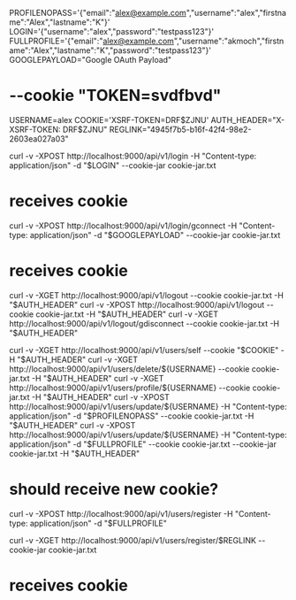 
PROFILENOPASS='{"email":"alex@example.com","username":"alex","firstname":"Alex","lastname":"K"}'
LOGIN='{"username":"alex","password":"testpass123"}'
FULLPROFILE='{"email":"alex@example.com","username":"akmoch","firstname":"Alex","lastname":"K","password":"testpass123"}'
GOOGLEPAYLOAD="Google OAuth Payload"

# --cookie "TOKEN=svdfbvd"
USERNAME=alex
COOKIE='XSRF-TOKEN=DRF$ZJNU'
AUTH_HEADER="X-XSRF-TOKEN: DRF$ZJNU"
REGLINK="4945f7b5-b16f-42f4-98e2-2603ea027a03"

curl -v -XPOST http://localhost:9000/api/v1/login -H "Content-type: application/json" -d "$LOGIN" --cookie-jar cookie-jar.txt
# receives cookie

curl -v -XPOST http://localhost:9000/api/v1/login/gconnect -H "Content-type: application/json" -d "$GOOGLEPAYLOAD" --cookie-jar cookie-jar.txt
# receives cookie

curl -v -XGET http://localhost:9000/api/v1/logout --cookie cookie-jar.txt -H "$AUTH_HEADER"
curl -v -XPOST http://localhost:9000/api/v1/logout --cookie cookie-jar.txt  -H "$AUTH_HEADER"
curl -v -XGET http://localhost:9000/api/v1/logout/gdisconnect --cookie cookie-jar.txt -H "$AUTH_HEADER"

curl -v -XGET http://localhost:9000/api/v1/users/self --cookie "$COOKIE"  -H "$AUTH_HEADER"
curl -v -XGET http://localhost:9000/api/v1/users/delete/${USERNAME}  --cookie cookie-jar.txt  -H "$AUTH_HEADER"
curl -v -XGET http://localhost:9000/api/v1/users/profile/${USERNAME}  --cookie cookie-jar.txt  -H "$AUTH_HEADER"
curl -v -XPOST http://localhost:9000/api/v1/users/update/${USERNAME} -H "Content-type: application/json" -d "$PROFILENOPASS"  --cookie cookie-jar.txt  -H "$AUTH_HEADER"
curl -v -XPOST http://localhost:9000/api/v1/users/update/${USERNAME} -H "Content-type: application/json" -d "$FULLPROFILE"  --cookie cookie-jar.txt  --cookie-jar cookie-jar.txt -H "$AUTH_HEADER"
# should receive new cookie?

curl -v -XPOST http://localhost:9000/api/v1/users/register -H "Content-type: application/json" -d "$FULLPROFILE"

curl -v -XGET http://localhost:9000/api/v1/users/register/$REGLINK --cookie-jar cookie-jar.txt
# receives cookie



